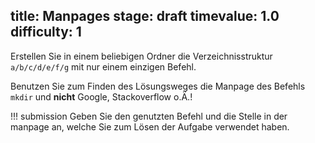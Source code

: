 title: Manpages
stage: draft
timevalue: 1.0
difficulty: 1
---
Erstellen Sie in einem beliebigen Ordner die Verzeichnisstruktur `a/b/c/d/e/f/g` mit nur einem einzigen Befehl.

Benutzen Sie zum Finden des Lösungsweges die Manpage des Befehls `mkdir` und **nicht** Google, Stackoverflow o.Ä.!

!!! submission
    Geben Sie den genutzten Befehl und die Stelle in der manpage an, welche Sie zum Lösen der Aufgabe verwendet haben.
